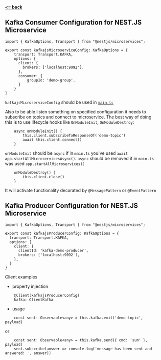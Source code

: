 **[ <= back](nest.js_microservice.md#kafka-microservice-configuration)**

## Kafka Consumer Configuration for NEST.JS Microservice

```
import { KafkaOptions, Transport } from "@nestjs/microservices";

export const kafkajsMicroserviceConfig: KafkaOptions = {
    transport: Transport.KAFKA,
    options: {
      client: {
        brokers: ['localhost:9092'],
      },
      consumer: {
          groupId: 'demo-group',
      }
    }
}
```

`kafkajsMicroserviceConfig` should be used in [`main.ts`](nest.js_microservice.md#few-approaches-to-instantiate-a-microservice)

Also to be able listen something on specified configuration it needs to subscribe on topics and connect to microservice. The best way of doing this is to use lifecycle hooks like `OnModuleInit`, `OnModuleDestroy`:
```
    async onModuleInit() {
        this.client.subscribeToResponseOf('demo-topic')
        await this.client.connect()
    }
```
`onModuleInit` should be `async` if in `main.ts` you've used `await app.startAllMicroservicesAsync()`. `async` should be removed if in `main.ts` was used `app.startAllMicroservices()`
```
    onModuleDestroy() {
        this.client.close()
    }
```
It will activate functionality decorated by `@MessagePattern` or `@EventPattern`

## Kafka Producer Configuration for NEST.JS Microservice

```
import { KafkaOptions, Transport } from "@nestjs/microservices";

export const kafkajsProducerConfig: KafkaOptions = {
  transport: Transport.KAFKA,
  options: {
    client: {
      clientId: 'kafka-demo-producer',
      brokers: ['localhost:9092'],
    },
  }
}
```
Client examples
 - property injection
```
    @Client(kafkajsProducerConfig)
    kafka: ClientKafka
```
 - usage
```
    const sent: Observable<any> = this.kafka.emit('demo-topic', payload)
```
or
```
    const sent: Observable<any> = this.kafka.send({ cmd: 'sum' }, payload)
    sent.subscribe(answer => console.log('message has been sent and answered: ', answer))
```
